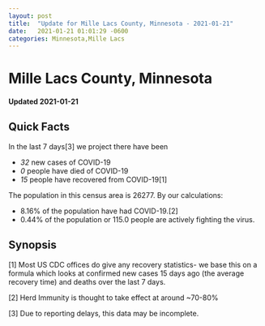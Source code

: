 ```yaml
---
layout: post
title:  "Update for Mille Lacs County, Minnesota - 2021-01-21"
date:   2021-01-21 01:01:29 -0600
categories: Minnesota,Mille Lacs
---
```


# Mille Lacs County, Minnesota
#### Updated 2021-01-21

## Quick Facts

In the last 7 days[3] we project there have been
- *32* new cases of COVID-19
- *0* people have died of COVID-19
- *15* people have recovered from COVID-19[1]

The population in this census area is 26277. By our calculations:
- 8.16% of the population have had COVID-19.[2]
- 0.44% of the population or 115.0 people are actively fighting the virus.

## Synopsis




[1] Most US CDC offices do give any recovery statistics- we base this on a formula which looks at confirmed new cases
15 days ago (the average recovery time) and deaths over the last 7 days.

[2] Herd Immunity is thought to take effect at around ~70-80%

[3] Due to reporting delays, this data may be incomplete.
 
    